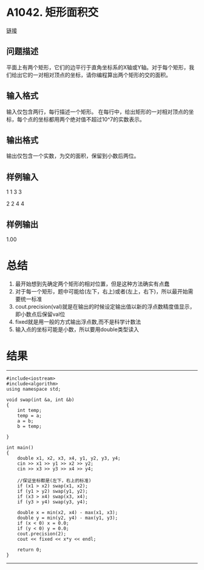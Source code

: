 # A1042. 矩形面积交

[链接](http://www.tsinsen.com/A1042)

## 问题描述

平面上有两个矩形，它们的边平行于直角坐标系的X轴或Y轴。对于每个矩形，我们给出它的一对相对顶点的坐标，请你编程算出两个矩形的交的面积。

## 输入格式

输入仅包含两行，每行描述一个矩形。 
在每行中，给出矩形的一对相对顶点的坐标，每个点的坐标都用两个绝对值不超过10^7的实数表示。 

## 输出格式

输出仅包含一个实数，为交的面积，保留到小数后两位。

## 样例输入

1 1 3 3

2 2 4 4 

## 样例输出

1.00

# 总结

1. 最开始想到先确定两个矩形的相对位置，但是这种方法确实有点蠢
2. 对于每一个矩形，题中可能给(左下，右上)或者(左上，右下)，所以最开始需要统一标准
3. cout.precision(val)就是在输出的时候设定输出值以新的浮点数精度值显示，即小数点后保留val位
4. fixed就是用一般的方式输出浮点数,而不是科学计数法
5. 输入点的坐标可能是小数，所以要用double类型读入

# 结果

---

	#include<iostream>
	#include<algorithm>
	using namespace std;
	
	void swap(int &a, int &b)
	{
		int temp;
		temp = a;
		a = b;
		b = temp;
	
	}
	
	int main()
	{
		double x1, x2, x3, x4, y1, y2, y3, y4;
		cin >> x1 >> y1 >> x2 >> y2;
		cin >> x3 >> y3 >> x4 >> y4;
		
		//保证坐标都是(左下，右上的标准)
		if (x1 > x2) swap(x1, x2);
		if (y1 > y2) swap(y1, y2);
		if (x3 > x4) swap(x3, x4);
		if (y3 > y4) swap(y3, y4);
	
		double x = min(x2, x4) - max(x1, x3);
		double y = min(y2, y4) - max(y1, y3);
		if (x < 0) x = 0.0;
		if (y < 0) y = 0.0;
		cout.precision(2);
		cout << fixed << x*y << endl;
	
		return 0;
	}

---
